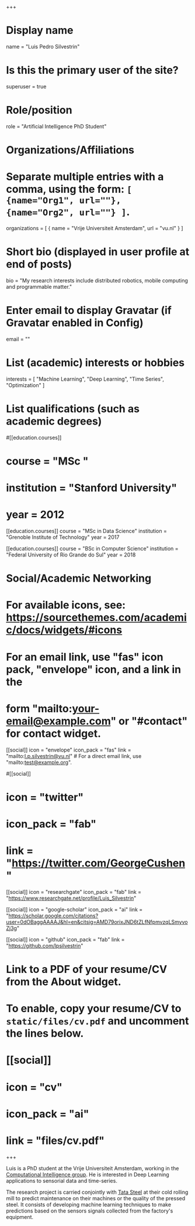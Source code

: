 +++
# Display name
name = "Luis Pedro Silvestrin"

# Is this the primary user of the site?
superuser = true

# Role/position
role = "Artificial Intelligence PhD Student"

# Organizations/Affiliations
#   Separate multiple entries with a comma, using the form: `[ {name="Org1", url=""}, {name="Org2", url=""} ]`.
organizations = [ { name = "Vrije Universiteit Amsterdam", url = "vu.nl" } ]

# Short bio (displayed in user profile at end of posts)
bio = "My research interests include distributed robotics, mobile computing and programmable matter."

# Enter email to display Gravatar (if Gravatar enabled in Config)
email = ""

# List (academic) interests or hobbies
interests = [
  "Machine Learning",
  "Deep Learning",
  "Time Series",
  "Optimization"
]

# List qualifications (such as academic degrees)
#[[education.courses]]
#  course = "MSc "
#  institution = "Stanford University"
#  year = 2012

[[education.courses]]
  course = "MSc in Data Science"
  institution = "Grenoble Institute of Technology"
  year = 2017

[[education.courses]]
  course = "BSc in Computer Science"
  institution = "Federal University of Rio Grande do Sul"
  year = 2018

# Social/Academic Networking
# For available icons, see: https://sourcethemes.com/academic/docs/widgets/#icons
#   For an email link, use "fas" icon pack, "envelope" icon, and a link in the
#   form "mailto:your-email@example.com" or "#contact" for contact widget.

[[social]]
  icon = "envelope"
  icon_pack = "fas"
  link = "mailto:l.p.silvestrin@vu.nl"  # For a direct email link, use "mailto:test@example.org".

#[[social]]
#  icon = "twitter"
#  icon_pack = "fab"
#  link = "https://twitter.com/GeorgeCushen"

[[social]]
  icon = "researchgate"
  icon_pack = "fab"
  link = "https://www.researchgate.net/profile/Luis_Silvestrin"

[[social]]
  icon = "google-scholar"
  icon_pack = "ai"
  link = "https://scholar.google.com/citations?user=0dOBaggAAAAJ&hl=en&citsig=AMD79orixJND6tZLfNfpmvzqLSmyvoZj3g"


[[social]]
  icon = "github"
  icon_pack = "fab"
  link = "https://github.com/lpsilvestrin"

# Link to a PDF of your resume/CV from the About widget.
# To enable, copy your resume/CV to `static/files/cv.pdf` and uncomment the lines below.
# [[social]]
#   icon = "cv"
#   icon_pack = "ai"
#   link = "files/cv.pdf"

+++

Luis is a PhD student at the Vrije Universiteit Amsterdam, working in the <a href="https://www.cs.vu.nl/ci">Computational Intelligence group</a>. He is interested in Deep Learning applications to sensorial data and time-series.

The research project is carried conjointly with <a href="https://www.tatasteeleurope.com/">Tata Steel</a> at their cold rolling mill to predict maintenance on their machines or the quality of the pressed steel. It consists of developing machine learning techniques to make predictions based on the sensors signals collected from the factory's equipment.
